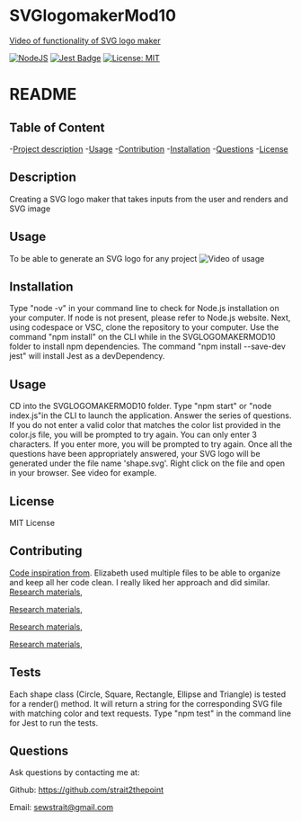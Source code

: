 # SVGlogomakerMod10

[Video of functionality of SVG logo maker](https://github.com/strait2thepoint/SVGlogomakerMod10.git)

[![NodeJS](https://img.shields.io/badge/node.js-6DA55F?style=for-the-badge&logo=node.js&logoColor=white)](https://nodejs.org/en)
[![Jest Badge](https://img.shields.io/badge/Jest-C21325?logo=jest&logoColor=fff&style=flat)](https://jestjs.io/)
[![License: MIT](https://img.shields.io/badge/License-MIT-yellow.svg)](https://opensource.org/licenses/MIT)

# README

## Table of Content
-[Project description](#Description)
-[Usage](#Usage)
-[Contribution](#Contribution)
-[Installation](#Installation)
-[Questions](#Questions)
-[License](#License)

## Description
Creating a SVG logo maker that takes inputs from the user and renders and SVG image

## Usage
To be able to generate an SVG logo for any project
![Video of usage](https://watch.screencastify.com/v/5K82h7p129KreXVzoJkV)

## Installation
Type "node -v" in your command line to check for Node.js installation on your computer. If node is not present, please refer to Node.js website. Next, using codespace or VSC, clone the repository to your computer. Use the command "npm install" on the CLI while in the SVGLOGOMAKERMOD10 folder to install npm dependencies. The command "npm install --save-dev jest" will install Jest as a devDependency.

## Usage
CD into the SVGLOGOMAKERMOD10 folder. Type "npm start" or "node index.js"in the CLI to launch the application. Answer the series of questions. If you do not enter a valid color that matches the color list provided in the color.js file, you will be prompted to try again. You can only enter 3 characters.  If you enter more, you will be prompted to try again. Once all the questions have been appropriately answered, your SVG logo will be generated under the file name 'shape.svg'. Right click on the file and open in your browser.  See video for example.

## License
MIT License

## Contributing
[Code inspiration from](https://github.com/elizabetholsavsky/SVG-logo-maker.git).  Elizabeth used multiple files to be able to organize and keep all her code clean.  I really liked her approach and did similar.
[Research materials](https://developer.mozilla.org/en-US/docs/Web/SVG/Attribute/shape-rendering),

[Research materials](https://developer.mozilla.org/en-US/docs/Web/SVG/Element/ellipse),

[Research materials](https://developer.mozilla.org/en-US/docs/Web/SVG/Element/rect),

[Research materials](https://www.w3.org/TR/SVG/shapes.html#CircleElement),

## Tests
Each shape class (Circle, Square, Rectangle, Ellipse and Triangle) is tested for a render() method.  It will return a string for the corresponding SVG file with matching color and text requests. Type "npm test" in the command line for Jest to run the tests.

## Questions
Ask questions by contacting me at:

Github: https://github.com/strait2thepoint

Email: sewstrait@gmail.com